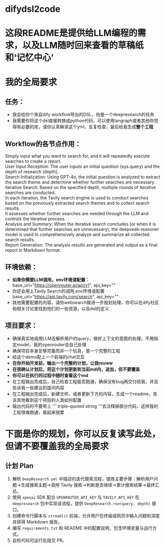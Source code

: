 # difydsl2code
# 这段README是提供给LLM编程的需求，以及LLM随时回来查看的草稿纸和‘记忆中心’
# 我的全局要求
## 任务：
- 我会给你个来自dify workflow导出的DSL，他是一个deepresearch的任务
- 我需要你将这个dsl直接转换成python代码，可以使用langraph或者其他你觉得有必要的库，请你认真解读这个yml，反复检查，最后给我生成**整个工程**
## Workflow的各节点作用：
Simply input what you want to search for, and it will repeatedly execute searches to create a report.  
User Input Reception: The user inputs an initial question (sys.query) and the depth of research (depth).  
Search Initialization: Using GPT-4o, the initial question is analyzed to extract the search theme and determine whether further searches are necessary.  
Iterative Search: Based on the specified depth, multiple rounds of iterative searches are conducted.  
In each iteration, the Tavily search engine is used to conduct searches based on the previously extracted search themes and to collect search results.  
It assesses whether further searches are needed through the LLM and controls the iterative process.  
Analysis and Summary: When the iterative search concludes (or when it is determined that further searches are unnecessary), the deepseek-reasoner model is used to comprehensively analyze and summarize all collected search results.  
Report Generation: The analysis results are generated and output as a final report in Markdown format.
## 环境依赖：
- **如果你需要LLM调用，env环境请配置：**
  <env>
  base_url="https://openrouter.ai/api/v1",
  api_key=""
  </env>
- 你还会用上Tavily Search的调用,env环境请配置
  <env>
  base_url="https://api.tavily.com/search",
  api_key=""
  </env>
- 其他需要配置的内容，请你websearch做进一步规划处理，你可以在dify社区和相关讨论里找到他们的一些资源，以及dsl的定义
## 项目要求：
- 确保真实地调用LLM去解析用户的query，做好上下文的意图的处理，不用指定model，我的openrouter会自己处理
- 确保项目本身足够完备而非一个玩具，是一个完整的工程
- 给这个demo配上一个前端的chat交互
- **在你开始开发前，输出一个完整的计划，让我review**
- **在我确认计划后，将这个计划更新到当前md内，追加，但不要覆盖**
- **你可以在执行的过程中随时查看这个md**
- 在工程输出完成后，自己检查工程能否跑通，确保没有bug再交付给我，并且告诉我一些建议的提问内容
- 在工程输出完成后，新建文件，或者更新下方的内容，生成一个readme，告诉其他看到这个项目的人类如何配置
- 输出代码时不要带上 ''' triple-quoted string '''去注释掉部分代码，这样我的工程很难跑通，查起来很累

# 下面是你的规划，你可以反复读写此处，但请不要覆盖我的全局要求
## 计划 Plan
1. 解析 `DeepResearch.yml` 中描述的迭代搜索流程，提炼主要步骤：解析用户问题->生成搜索主题->调用 Tavily 搜索->判断是否继续->累计搜索结果->最终汇总。
2. 使用 `openai` SDK 配合 `OPENROUTER_API_KEY` 与 `TAVILY_API_KEY` 在 `deepresearch` 包中实现该流程，提供 `DeepResearch.run(query, depth)` 接口。
3. 创建命令行脚本与 `streamlit` 前端，允许用户在终端或网页中输入问题和深度并获得 Markdown 报告。
4. 编写 `requirements.txt` 和 README 中的配置说明，包含环境变量与运行方式。
5. 自检代码可运行后提交 PR。
